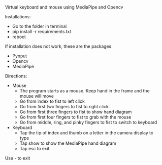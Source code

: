 Virtual keyboard and mouse using MediaPipe and Opencv

Installations:
  - Go to the folder in terminal
  - pip install -r requirements.txt
  - reboot

If installation does not work, these are the packages
  - Pynput
  - Opencv
  - MediaPipe

Directions:
  - Mouse
    - The program starts as a mouse. Keep hand in the frame and the mouse will move
    - Go from index to fist to left click
    - Go from first two fingers to fist to right click
    - Go from first three fingers to fist to show hand diagram
    - Go from first four fingers to fist to grab with the mouse
    - Go from middle, ring, and pinky fingers to fist to switch to keyboard
  - Keyboard
    - Tap the tip of index and thumb on a letter in the camera display to type
    - Tap show to show the MediaPipe hand diagram
    - Tap esc to exit

Use - to exit
